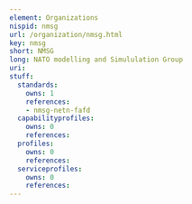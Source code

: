 ```yaml
---
element: Organizations
nispid: nmsg
url: /organization/nmsg.html
key: nmsg
short: NMSG
long: NATO modelling and Simululation Group
uri: 
stuff:
  standards:
    owns: 1
    references:
    - nmsg-netn-fafd
  capabilityprofiles:
    owns: 0
    references:
  profiles:
    owns: 0
    references:
  serviceprofiles:
    owns: 0
    references:
---
```

